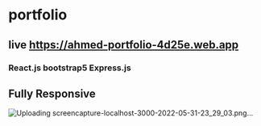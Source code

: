 # portfolio
## live  https://ahmed-portfolio-4d25e.web.app
### React.js bootstrap5  Express.js

## Fully Responsive

![Uploading screencapture-localhost-3000-2022-05-31-23_29_03.png…]()
